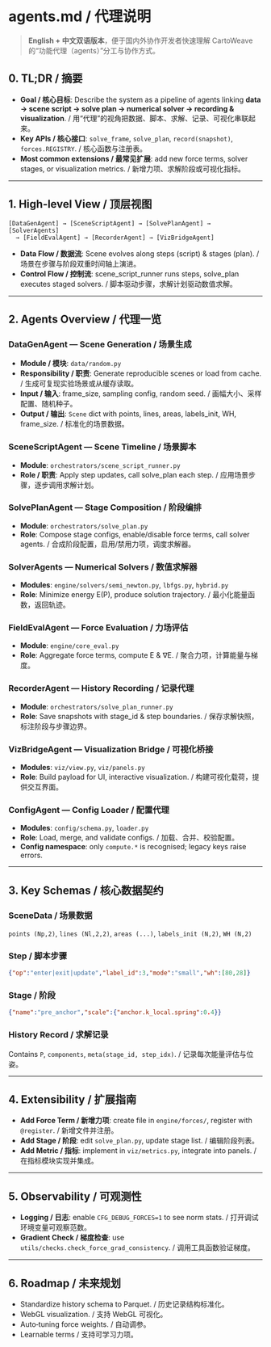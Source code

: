 # agents.md / 代理说明

> **English + 中文双语版本**，便于国内外协作开发者快速理解 CartoWeave 的“功能代理（agents）”分工与协作方式。

## 0. TL;DR / 摘要
- **Goal / 核心目标**: Describe the system as a pipeline of agents linking **data → scene script → solve plan → numerical solver → recording & visualization**. / 用“代理”的视角把数据、脚本、求解、记录、可视化串联起来。
- **Key APIs / 核心接口**: `solve_frame`, `solve_plan`, `record(snapshot)`, `forces.REGISTRY`. / 核心函数与注册表。
- **Most common extensions / 最常见扩展**: add new force terms, solver stages, or visualization metrics. / 新增力项、求解阶段或可视化指标。

---

## 1. High‑level View / 顶层视图

```
[DataGenAgent] → [SceneScriptAgent] → [SolvePlanAgent] → [SolverAgents]
  → [FieldEvalAgent] → [RecorderAgent] → [VizBridgeAgent]
```

- **Data Flow / 数据流**: Scene evolves along steps (script) & stages (plan). / 场景在步骤与阶段双重时间轴上演进。
- **Control Flow / 控制流**: scene_script_runner runs steps, solve_plan executes staged solvers. / 脚本驱动步骤，求解计划驱动数值求解。

---

## 2. Agents Overview / 代理一览

### DataGenAgent — Scene Generation / 场景生成
- **Module / 模块**: `data/random.py`
- **Responsibility / 职责**: Generate reproducible scenes or load from cache. / 生成可复现实验场景或从缓存读取。
- **Input / 输入**: frame_size, sampling config, random seed. / 画幅大小、采样配置、随机种子。
- **Output / 输出**: `Scene` dict with points, lines, areas, labels_init, WH, frame_size. / 标准化的场景数据。

### SceneScriptAgent — Scene Timeline / 场景脚本
- **Module**: `orchestrators/scene_script_runner.py`
- **Role / 职责**: Apply step updates, call solve_plan each step. / 应用场景步骤，逐步调用求解计划。

### SolvePlanAgent — Stage Composition / 阶段编排
- **Module**: `orchestrators/solve_plan.py`
- **Role**: Compose stage configs, enable/disable force terms, call solver agents. / 合成阶段配置，启用/禁用力项，调度求解器。

### SolverAgents — Numerical Solvers / 数值求解器
- **Modules**: `engine/solvers/semi_newton.py`, `lbfgs.py`, `hybrid.py`
- **Role**: Minimize energy E(P), produce solution trajectory. / 最小化能量函数，返回轨迹。

### FieldEvalAgent — Force Evaluation / 力场评估
- **Module**: `engine/core_eval.py`
- **Role**: Aggregate force terms, compute E & ∇E. / 聚合力项，计算能量与梯度。

### RecorderAgent — History Recording / 记录代理
- **Module**: `orchestrators/solve_plan_runner.py`
- **Role**: Save snapshots with stage_id & step boundaries. / 保存求解快照，标注阶段与步骤边界。

### VizBridgeAgent — Visualization Bridge / 可视化桥接
- **Modules**: `viz/view.py`, `viz/panels.py`
- **Role**: Build payload for UI, interactive visualization. / 构建可视化载荷，提供交互界面。

### ConfigAgent — Config Loader / 配置代理
- **Modules**: `config/schema.py`, `loader.py`
- **Role**: Load, merge, and validate configs. / 加载、合并、校验配置。
- **Config namespace**: only `compute.*` is recognised; legacy keys raise errors.

---

## 3. Key Schemas / 核心数据契约

### SceneData / 场景数据
`points (Np,2)`, `lines (Nl,2,2)`, `areas (...)`, `labels_init (N,2)`, `WH (N,2)`

### Step / 脚本步骤
```json
{"op":"enter|exit|update","label_id":3,"mode":"small","wh":[80,28]}
```

### Stage / 阶段
```json
{"name":"pre_anchor","scale":{"anchor.k_local.spring":0.4}}
```

### History Record / 求解记录
Contains `P`, `components`, `meta(stage_id, step_idx)`. / 记录每次能量评估与位姿。

---

## 4. Extensibility / 扩展指南
- **Add Force Term / 新增力项**: create file in `engine/forces/`, register with `@register`. / 新增文件并注册。
- **Add Stage / 阶段**: edit `solve_plan.py`, update stage list. / 编辑阶段列表。
- **Add Metric / 指标**: implement in `viz/metrics.py`, integrate into panels. / 在指标模块实现并集成。

---

## 5. Observability / 可观测性
- **Logging / 日志**: enable `CFG_DEBUG_FORCES=1` to see norm stats. / 打开调试环境变量可观察范数。
- **Gradient Check / 梯度检查**: use `utils/checks.check_force_grad_consistency`. / 调用工具函数验证梯度。

---

## 6. Roadmap / 未来规划
- Standardize history schema to Parquet. / 历史记录结构标准化。
- WebGL visualization. / 支持 WebGL 可视化。
- Auto‑tuning force weights. / 自动调参。
- Learnable terms / 支持可学习力项。

